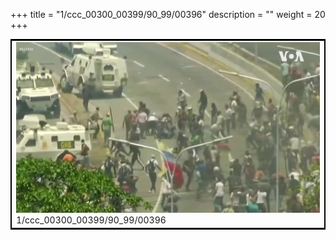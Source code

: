+++
title = "1/ccc_00300_00399/90_99/00396"
description = ""
weight = 20
+++

<table style="border:2px solid black;max-width:800px;max-height:800px;" 
><tr><td>
<img class="center-fit-jpg"
src="/jpg_/aaa_20190430_NxaOmWaI8sI_00395.jpg">
1/ccc_00300_00399/90_99/00396
</img></td></tr></table>
